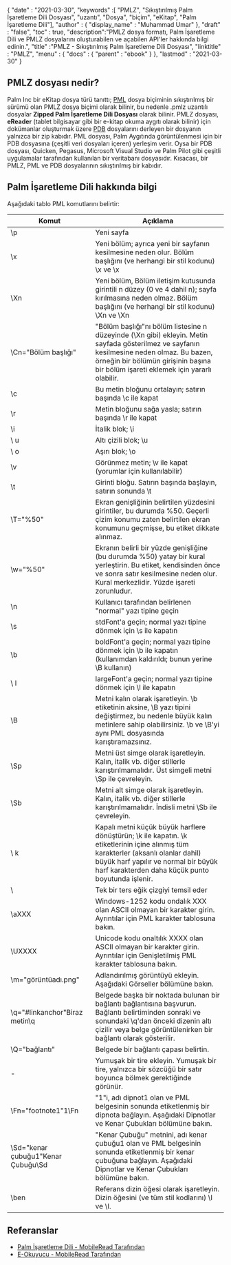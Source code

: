 {
  "date" : "2021-03-30",
  "keywords" :[ "PMLZ", "Sıkıştırılmış Palm İşaretleme Dili Dosyası", "uzantı", "Dosya", "biçim", "eKitap", "Palm İşaretleme Dili"],
  "author" : {
    "display_name" : "Muhammad Umar"
},
  "draft" : "false",
  "toc" : true,
  "description":"PMLZ dosya formatı, Palm İşaretleme Dili ve PMLZ dosyalarını oluşturabilen ve açabilen API'ler hakkında bilgi edinin.",
  "title" :"PMLZ - Sıkıştırılmış Palm İşaretleme Dili Dosyası",
  "linktitle" : "PMLZ",
  "menu" : {
    "docs" : {
      "parent" : "ebook"
}
},
  "lastmod" : "2021-03-30"
}

## PMLZ dosyası nedir?

Palm Inc bir eKitap dosya türü tanıttı; [PML](/tr/ebook/pml/) dosya biçiminin sıkıştırılmış bir sürümü olan PMLZ dosya biçimi olarak bilinir, bu nedenle .pmlz uzantılı dosyalar **Zipped Palm İşaretleme Dili Dosyası** olarak bilinir. PMLZ dosyası, **eReader** (tablet bilgisayar gibi bir e-kitap okuma aygıtı olarak bilinir) için dokümanlar oluşturmak üzere [PDB](/tr/programming/pdb/) dosyalarını derleyen bir dosyanın yalnızca bir zip kabıdır. PML dosyası, Palm Aygıtında görüntülenmesi için bir PDB dosyasına (çeşitli veri dosyaları içeren) yerleşim verir. Oysa bir PDB dosyası, Quicken, Pegasus, Microsoft Visual Studio ve Palm Pilot gibi çeşitli uygulamalar tarafından kullanılan bir veritabanı dosyasıdır. Kısacası, bir PMLZ, PML ve PDB dosyalarının sıkıştırılmış bir kabıdır.


## Palm İşaretleme Dili hakkında bilgi
Aşağıdaki tablo PML komutlarını belirtir:

|Komut|Açıklama|
---|---|
| \p | Yeni sayfa |
| \x | Yeni bölüm; ayrıca yeni bir sayfanın kesilmesine neden olur. Bölüm başlığını (ve herhangi bir stil kodunu) \x ve \x |
| \Xn | Yeni bölüm, Bölüm iletişim kutusunda girintili n düzey (0 ve 4 dahil n); sayfa kırılmasına neden olmaz. Bölüm başlığını (ve herhangi bir stil kodunu) \Xn ve \Xn |
| \Cn="Bölüm başlığı" | "Bölüm başlığı"nı bölüm listesine n düzeyinde (\Xn gibi) ekleyin. Metin sayfada gösterilmez ve sayfanın kesilmesine neden olmaz. Bu bazen, örneğin bir bölümün girişinin başına bir bölüm işareti eklemek için yararlı olabilir. |
| \c | Bu metin bloğunu ortalayın; satırın başında \c ile kapat |
| \r | Metin bloğunu sağa yasla; satırın başında \r ile kapat |
| \i | İtalik blok; \i | ile kapat
| \ u | Altı çizili blok; \u | ile kapat
| \ o | Aşırı blok; \o | ile kapat
| \v | Görünmez metin; \v ile kapat (yorumlar için kullanılabilir) |
| \t | Girinti bloğu. Satırın başında başlayın, satırın sonunda \t |
| \T="%50" | Ekran genişliğinin belirtilen yüzdesini girintiler, bu durumda %50. Geçerli çizim konumu zaten belirtilen ekran konumunu geçmişse, bu etiket dikkate alınmaz. |
| \w="%50" | Ekranın belirli bir yüzde genişliğine (bu durumda %50) yatay bir kural yerleştirin. Bu etiket, kendisinden önce ve sonra satır kesilmesine neden olur. Kural merkezlidir. Yüzde işareti zorunludur. |
| \n | Kullanıcı tarafından belirlenen "normal" yazı tipine geçin |
| \s | stdFont'a geçin; normal yazı tipine dönmek için \s ile kapatın |
| \b | boldFont'a geçin; normal yazı tipine dönmek için \b ile kapatın (kullanımdan kaldırıldı; bunun yerine \B kullanın) |
| \ l | largeFont'a geçin; normal yazı tipine dönmek için \l ile kapatın |
| \B | Metni kalın olarak işaretleyin. \b etiketinin aksine, \B yazı tipini değiştirmez, bu nedenle büyük kalın metinlere sahip olabilirsiniz. \b ve \B'yi aynı PML dosyasında karıştıramazsınız. |
| \Sp | Metni üst simge olarak işaretleyin. Kalın, italik vb. diğer stillerle karıştırılmamalıdır. Üst simgeli metni \Sp ile çevreleyin. |
| \Sb | Metni alt simge olarak işaretleyin. Kalın, italik vb. diğer stillerle karıştırılmamalıdır. İndisli metni \Sb ile çevreleyin. |
| \ k | Kapalı metni küçük büyük harflere dönüştürün; \k ile kapatın. \k etiketlerinin içine alınmış tüm karakterler (aksanlı olanlar dahil) büyük harf yapılır ve normal bir büyük harf karakterden daha küçük punto boyutunda işlenir. |
| \\ | Tek bir ters eğik çizgiyi temsil eder |
| \aXXX | Windows-1252 kodu ondalık XXX olan ASCII olmayan bir karakter girin. Ayrıntılar için PML karakter tablosuna bakın. |
| \UXXXX | Unicode kodu onaltılık XXXX olan ASCII olmayan bir karakter girin. Ayrıntılar için Genişletilmiş PML karakter tablosuna bakın. |
| \m="görüntüadı.png" | Adlandırılmış görüntüyü ekleyin. Aşağıdaki Görseller bölümüne bakın. |
| \q="#linkanchor"Biraz metin\q | Belgede başka bir noktada bulunan bir bağlantı bağlantısına başvurun. Bağlantı belirtiminden sonraki ve sonundaki \q'dan önceki dizenin altı çizilir veya belge görüntülenirken bir bağlantı olarak gösterilir. |
| \Q="bağlantı" | Belgede bir bağlantı çapası belirtin. |
| \- | Yumuşak bir tire ekleyin. Yumuşak bir tire, yalnızca bir sözcüğü bir satır boyunca bölmek gerektiğinde görünür. |
| \Fn="footnote1"1\Fn | "1"i, adı dipnot1 olan ve PML belgesinin sonunda etiketlenmiş bir dipnota bağlayın. Aşağıdaki Dipnotlar ve Kenar Çubukları bölümüne bakın. |
| \Sd="kenar çubuğu1"Kenar Çubuğu\Sd | "Kenar Çubuğu" metnini, adı kenar çubuğu1 olan ve PML belgesinin sonunda etiketlenmiş bir kenar çubuğuna bağlayın. Aşağıdaki Dipnotlar ve Kenar Çubukları bölümüne bakın. |
| \ben | Referans dizin öğesi olarak işaretleyin. Dizin öğesini (ve tüm stil kodlarını) \I ve \I.|


## Referanslar

* [Palm İşaretleme Dili - MobileRead Tarafından](https://wiki.mobileread.com/wiki/EReader)
* [E-Okuyucu - MobileRead Tarafından](https://en.wikipedia.org/wiki/E-reader)

